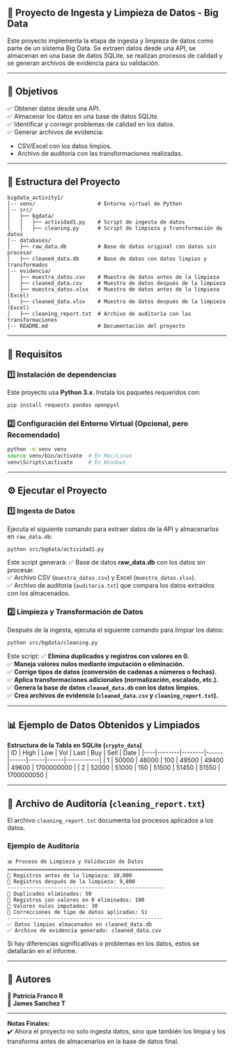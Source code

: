 ## **📌 Proyecto de Ingesta y Limpieza de Datos - Big Data**  
Este proyecto implementa la etapa de ingesta y limpieza de datos como parte de un sistema Big Data. Se extraen datos desde una API, se almacenan en una base de datos SQLite, se realizan procesos de calidad y se generan archivos de evidencia para su validación.

---

## **🎯 Objetivos**  
✅ Obtener datos desde una API.  
✅ Almacenar los datos en una base de datos SQLite.  
✅ Identificar y corregir problemas de calidad en los datos.  
✅ Generar archivos de evidencia:  
   - CSV/Excel con los datos limpios.  
   - Archivo de auditoría con las transformaciones realizadas.  

---

## **📁 Estructura del Proyecto**  
```
bigdata_activity1/
│-- venv/                    # Entorno virtual de Python
│-- src/
│   ├── bgdata/
│   │   ├── actividad1.py    # Script de ingesta de datos
│   │   ├── cleaning.py      # Script de limpieza y transformación de datos
│-- databases/
│   ├── raw_data.db          # Base de datos original con datos sin procesar
│   ├── cleaned_data.db      # Base de datos con datos limpios y transformados
│-- evidencia/
│   ├── muestra_datos.csv    # Muestra de datos antes de la limpieza
│   ├── cleaned_data.csv     # Muestra de datos después de la limpieza
│   ├── muestra_datos.xlsx   # Muestra de datos antes de la limpieza (Excel)
│   ├── cleaned_data.xlsx    # Muestra de datos después de la limpieza (Excel)
│   ├── cleaning_report.txt  # Archivo de auditoría con las transformaciones
│-- README.md                # Documentación del proyecto
```

---

## **🚀 Requisitos**  

### **1️⃣ Instalación de dependencias**  
Este proyecto usa **Python 3.x**. Instala los paquetes requeridos con:  
```sh
pip install requests pandas openpyxl
```

### **2️⃣ Configuración del Entorno Virtual (Opcional, pero Recomendado)**  
```sh
python -m venv venv
source venv/bin/activate  # En Mac/Linux
venv\Scripts\activate     # En Windows
```

---

## **⚙️ Ejecutar el Proyecto**  

### **1️⃣ Ingesta de Datos**  
Ejecuta el siguiente comando para extraer datos de la API y almacenarlos en `raw_data.db`:  
```sh
python src/bgdata/actividad1.py
```
Este script generará:
✅ Base de datos **raw_data.db** con los datos sin procesar.  
✅ Archivo CSV (`muestra_datos.csv`) y Excel (`muestra_datos.xlsx`).  
✅ Archivo de auditoría (`auditoria.txt`) que compara los datos extraídos con los almacenados.  

### **2️⃣ Limpieza y Transformación de Datos**  
Después de la ingesta, ejecuta el siguiente comando para limpiar los datos:  
```sh
python src/bgdata/cleaning.py
```
Este script:
✅ **Elimina duplicados y registros con valores en 0.**  
✅ **Maneja valores nulos mediante imputación o eliminación.**  
✅ **Corrige tipos de datos (conversión de cadenas a números o fechas).**  
✅ **Aplica transformaciones adicionales (normalización, escalado, etc.).**  
✅ **Genera la base de datos `cleaned_data.db` con los datos limpios.**  
✅ **Crea archivos de evidencia (`cleaned_data.csv` y `cleaning_report.txt`).**  

---

## **📊 Ejemplo de Datos Obtenidos y Limpiados**  

**Estructura de la Tabla en SQLite (`crypto_data`)**  
| ID  | High   | Low    | Vol  | Last  | Buy  | Sell  | Date       |
|----|--------|--------|------|------|------|------|------------|
| 1  | 50000  | 48000  | 100  | 49500 | 49400 | 49600 | 1700000000 |
| 2  | 52000  | 51000  | 150  | 51500 | 51450 | 51550 | 1700000050 |

---

## **📜 Archivo de Auditoría (`cleaning_report.txt`)**  
El archivo `cleaning_report.txt` documenta los procesos aplicados a los datos.  

### **Ejemplo de Auditoría**
```
📊 Proceso de Limpieza y Validación de Datos
==================================================
🔹 Registros antes de la limpieza: 10,000
🔹 Registros después de la limpieza: 9,800
--------------------------------------------------
🔹 Duplicados eliminados: 50
🔹 Registros con valores en 0 eliminados: 100
🔹 Valores nulos imputados: 30
🔹 Correcciones de tipo de datos aplicadas: Sí
--------------------------------------------------
✅ Datos limpios almacenados en cleaned_data.db
✅ Archivo de evidencia generado: cleaned_data.csv
```

Si hay diferencias significativas o problemas en los datos, estos se detallarán en el informe.

---

## **👥 Autores**  
📌 **Patricia Franco R**  
📌 **James Sanchez T**  

---

**Notas Finales:**  
✔️ Ahora el proyecto no solo ingesta datos, sino que también los limpia y los transforma antes de almacenarlos en la base de datos final.  

